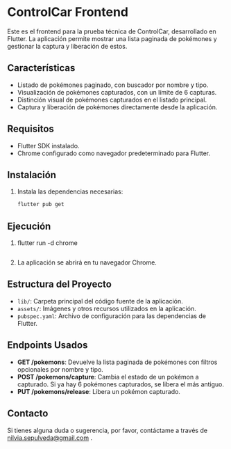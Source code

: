 
# ControlCar Frontend

Este es el frontend para la prueba técnica de ControlCar, desarrollado en Flutter. La aplicación permite mostrar una lista paginada de pokémones y gestionar la captura y liberación de estos.

## Características

- Listado de pokémones paginado, con buscador por nombre y tipo.
- Visualización de pokémones capturados, con un límite de 6 capturas.
- Distinción visual de pokémones capturados en el listado principal.
- Captura y liberación de pokémones directamente desde la aplicación.

## Requisitos

- Flutter SDK instalado.
- Chrome configurado como navegador predeterminado para Flutter.

## Instalación

1. Instala las dependencias necesarias:
   ```bash
   flutter pub get
   ```

## Ejecución

1. flutter run -d chrome
   ```
2. La aplicación se abrirá en tu navegador Chrome.

## Estructura del Proyecto

- `lib/`: Carpeta principal del código fuente de la aplicación.
- `assets/`: Imágenes y otros recursos utilizados en la aplicación.
- `pubspec.yaml`: Archivo de configuración para las dependencias de Flutter.

## Endpoints Usados

- **GET /pokemons**: Devuelve la lista paginada de pokémones con filtros opcionales por nombre y tipo.
- **POST /pokemons/capture**: Cambia el estado de un pokémon a capturado. Si ya hay 6 pokémones capturados, se libera el más antiguo.
- **PUT /pokemons/release**: Libera un pokémon capturado.



## Contacto

Si tienes alguna duda o sugerencia, por favor, contáctame a través de nilvia.sepulveda@gmail.com .
